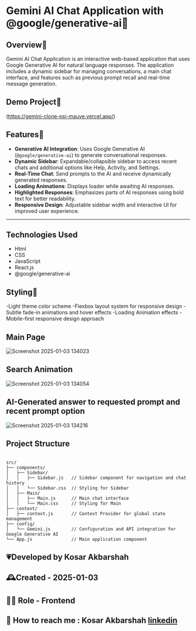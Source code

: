 # Gemini AI Chat Application with @google/generative-ai🤖

## Overview📌
Gemini AI Chat Application is an interactive web-based application that uses Google Generative AI for natural language responses. The application includes a dynamic sidebar for managing conversations, a main chat interface, and features such as previous prompt recall and real-time message generation.

## Demo Project🧩
(https://gemini-clone-psi-mauve.vercel.app/)


## Features🧩

- **Generative AI Integration**: Uses Google Generative AI (`@google/generative-ai`) to generate conversational responses.
- **Dynamic Sidebar**: Expandable/collapsible sidebar to access recent chats and additional options like Help, Activity, and Settings.
- **Real-Time Chat**: Send prompts to the AI and receive dynamically generated responses.
- **Loading Animations**: Displays loader while awaiting AI responses.
- **Highlighted Responses**: Emphasizes parts of AI responses using bold text for better readability.
- **Responsive Design**: Adjustable sidebar width and interactive UI for improved user experience.
  

---


## Technologies Used
- Html
- CSS
- JavaScript
- React.js
- @google/generative-ai


## Styling🩷
-Light theme color scheme
-Flexbox layout system for responsive design
-Subtle fade-in animations and hover effects
-Loading Animation effects
-Mobile-first responsive design approach



## Main Page

![Screenshot 2025-01-03 134023](https://github.com/user-attachments/assets/75572647-9298-4ec8-8a39-e46fc92e73da)
## Search Animation
![Screenshot 2025-01-03 134054](https://github.com/user-attachments/assets/9b0d6c48-fda2-43ae-bedf-18a347b82bf6)


## AI-Generated answer to requested prompt and recent prompt option


![Screenshot 2025-01-03 134216](https://github.com/user-attachments/assets/d169f6d1-fc75-421c-b786-2befee6496d8)




## Project Structure

```plaintext

src/
├── components/
│   ├── Sidebar/
│   │   ├── Sidebar.js   // Sidebar component for navigation and chat history
│   │   └── Sidebar.css  // Styling for Sidebar
│   ├── Main/
│   │   ├── Main.js      // Main chat interface
│   │   └── Main.css     // Styling for Main
├── context/
│   ├── context.js       // Context Provider for global state management
├── config/
│   └── Gemini.js        // Configuration and API integration for Google Generative AI
└── App.js               // Main application component

```

## 💗Developed by Kosar Akbarshah

## 🕰Created - 2025-01-03

## 👩‍💻 Role - Frontend 

## 💭 How to reach me : Kosar Akbarshah [linkedin](https://www.linkedin.com/in/kosar-akbarshah-22102b1b6/)


